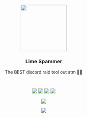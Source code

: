 <br>

<div align="center">
  <img src="https://raw.githubusercontent.com/recikk/random-assets/refs/heads/main/lime_nobg.gif" style="width: 150px; height: 150px;">
  <h3>Lime Spammer</h3>
  <p>The BEST discord raid tool out atm 🍋‍🟩</p>
  <br>
</div>

<p align="center">
  <img src="https://img.shields.io/github/languages/top/recikk/lime-spammer?style=for-the-badge&color=lightgreen">
  <img src="https://img.shields.io/github/repo-size/recikk/lime-spammer?style=for-the-badge&color=lightgreen">
  <img src="https://img.shields.io/github/created-at/recikk/lime-spammer?style=for-the-badge&color=lightgreen">
  <img src="https://img.shields.io/github/last-commit/recikk/lime-spammer?style=for-the-badge&color=lightgreen">
</p>

<p align="center">
  <img src="https://raw.githubusercontent.com/recikk/random-assets/refs/heads/main/preview.png">
</p>

<div align="center">
 <picture>
   <source media="(prefers-color-scheme: dark)" srcset="https://api.star-history.com/svg?repos=recikk/Lime-spammer&type=Timeline&theme=dark" />
   <source media="(prefers-color-scheme: light)" srcset="https://api.star-history.com/svg?repos=recikk/Lime-spammer&type=Timeline" />
   <img src="https://api.star-history.com/svg?repos=r3ci-gg/Lime-spammer&type=Timeline" />
 </picture>
</div>
